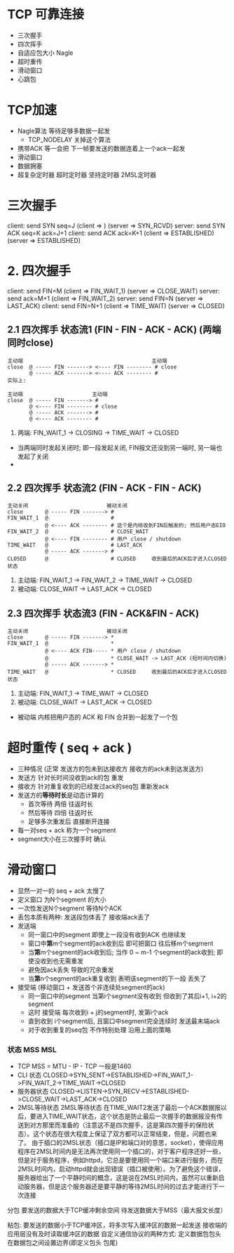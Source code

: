 # TCP 可靠连接
+ 三次握手
+ 四次挥手
+ 自适应包大小 Nagle
+ 超时重传
+ 滑动窗口
+ 心跳包

# TCP加速
+ Nagle算法 等待足够多数据一起发
    + TCP_NODELAY 关掉这个算法
+ 携带ACK 等一会把 下一帧要发送的数据连着上一个ack一起发
+ 滑动窗口
+ 数据拥塞
+ 超复杂定时器
    超时定时器 坚持定时器 2MSL定时器

# 三次握手
client: send SYN seq=J
(client => ) (server => SYN_RCVD)
server: send SYN ACK seq=K ack=J+1
client: send ACK ack=K+1
(client => ESTABLISHED) (server => ESTABLISHED)

# 2. 四次握手
client: send FIN=M
(client => FIN_WAIT_1) (server => CLOSE_WAIT)
server: send ack=M+1
(client => FIN_WAIT_2)
server: send FIN=N
(server => LAST_ACK)
client: send FIN=N+1
(client => TIME_WAIT) (server => CLOSED)
## 2.1 四次挥手 状态流1  (FIN - FIN - ACK - ACK) (两端同时close)
```log
主动端                                         主动端
close  @ ----- FIN -------> <---- FIN -------- # close
       @ ----- ACK -------> <---- ACK -------- #
实际上:

主动端                      主动端
close  @ ----- FIN -------> #
       @ <---- FIN -------- # close
       @ ----- ACK -------> #
       @ <---- ACK -------- #
```
1. 两端: FIN_WAIT_1 -> CLOSING -> TIME_WAIT -> CLOSED
  + 当两端同时发起关闭时; 即一段发起关闭, FIN报文还没到另一端时, 另一端也发起了关闭
  +
## 2.2 四次挥手 状态流2  (FIN - ACK - FIN - ACK)
```log
主动关闭                         被动关闭
close       @ ----- FIN -------> #
FIN_WAIT_1  @                    #
            @ <---- ACK -------- # 这个是内核收到FIN后触发的; 然后用户态EIO
FIN_WAIT_2  @                    # CLOSE_WAIT
            @ <---- FIN -------- # 用户 close / shutdown
TIME_WAIT   @                    # LAST_ACK
            @ ----- ACK -------> #
CLOSED      @                    # CLOSED     收到最后的ACK后才进入CLOSED状态
```
1. 主动端: FIN_WAIT_1 -> FIN_WAIT_2 -> TIME_WAIT -> CLOSED
2. 被动端: CLOSE_WAIT -> LAST_ACK -> CLOSED

## 2.3 四次挥手 状态流3  (FIN - ACK&FIN - ACK)
```log
主动关闭                         被动关闭
close       @ ----- FIN -------> *
FIN_WAIT_1  @                    *
            @ <---- ACK FIN----- * 用户 close / shutdown
            @                    * CLOSE_WAIT -> LAST_ACK (短时间内切换)
            @ ----- ACK -------> *
TIME_WAIT   @                    * CLOSED     收到最后的ACK后才进入CLOSED状态
```

1. 主动端: FIN_WAIT_1 -> TIME_WAIT -> CLOSED
2. 被动端: CLOSE_WAIT -> LAST_ACK -> CLOSED
  + 被动端 内核把用户态的 ACK 和 FIN 合并到一起发了一个包


# 超时重传 ( seq + ack )
+ 三种情况 (正常 发送方的包未到达接收方 接收方的ack未到达发送方)
+ 发送方 针对长时间没收到ack的包 重发
+ 接收方 针对重复收到的已经发过ack的seq包 重新发ack
+ 发送方的**等待时长**是动态计算的
  + 首次等待 两倍 往返时长
  + 然后等待 四倍 往返时长
  + 足够多次重发后 直接断开连接
+ 每一对seq + ack 称为一个segment
+ segment大小在三次握手时 确认

# 滑动窗口
+ 显然一对一的 seq + ack 太慢了
+ 定义窗口 为N个segment 的大小
+ 一次性发送N个segment 等待N个ACK
+ 丢包本质有两种: 发送段包体丢了 接收端ack丢了
+ 发送端
  + 同一窗口中的segment 即使上一段没有收到ACK 也继续发
  + 窗口中**第**m个segment的ack收到后 即可把窗口 往后移m个segment
  + 当**第**m个segment的ack收到后; 当作 0 ~ m-1 个segment的ack收到; 即使没收到也无需重发
  + 避免因ack丢失 导致的冗余重发
  + 当**第**n个segment的ack重复收到 表明该segment的下一段 丢失了
+ 接受端 (移动窗口 + 发送首个非连续处segment的ack)
  + 同一窗口中的segment 当第i个segment没有收到 但收到了其后i+1, i+2的segment
  + 这时 接受端 每次收到i + j的segment时, 发第i个ack
  + 直到收到 i个segment后, 且窗口中segment完全连续时 发送最末端ack
  + 对于收到重复的seq包 不作特别处理  沿用上面的策略

### 状态 MSS MSL
+ TCP MSS = MTU - IP - TCP 一般是1460
+ CLI 状态
CLOSED->SYN_SENT->ESTABLISHED->FIN_WAIT_1->FIN_WAIT_2->TIME_WAIT->CLOSED
+ 服务器状态
CLOSED->LISTEN->SYN_RECV->ESTABLISHED->CLOSE_WAIT->LAST_ACK->CLOSED
+ 2MSL等待状态
2MSL等待状态
在TIME_WAIT2发送了最后一个ACK数据报以后，要进入TIME_WAIT状态，这个状态是防止最后一次握手的数据报没有传送到对方那里而准备的（注意这不是四次握手，这是第四次握手的保险状态）。这个状态在很大程度上保证了双方都可以正常结束，但是，问题也来了。
由于插口的2MSL状态（插口是IP和端口对的意思，socket），使得应用程序在2MSL时间内是无法再次使用同一个插口的，对于客户程序还好一些，但是对于服务程序，例如httpd，它总是要使用同一个端口来进行服务，而在2MSL时间内，启动httpd就会出现错误（插口被使用）。为了避免这个错误，服务器给出了一个平静时间的概念，这是说在2MSL时间内，虽然可以重新启动服务器，但是这个服务器还是要平静的等待2MSL时间的过去才能进行下一次连接


分包
要发送的数据大于TCP缓冲剩余空间
待发送数据大于MSS（最大报文长度）

粘包:
要发送的数据小于TCP缓冲区，将多次写入缓冲区的数据一起发送
接收端的应用层没有及时读取缓冲区的数据
自定义通信协议的两种方式:
  定义数据包包头
  在数据包之间设置边界(即定义包头 包尾)